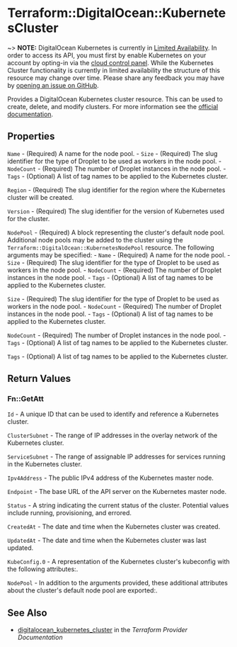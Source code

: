 # Terraform::DigitalOcean::KubernetesCluster

~> **NOTE:** DigitalOcean Kubernetes is currently in [Limited Availability](https://www.digitalocean.com/docs/platform/product-lifecycle/). In order to access its API, you must first by enable Kubernetes on your account by opting-in via the [cloud control panel](https://cloud.digitalocean.com/kubernetes/clusters). While the Kubernetes Cluster functionality is currently in limited availability the structure of this resource may change over time. Please share any feedback you may have by [opening an issue on GitHub](https://github.com/terraform-providers/terraform-provider-digitalocean/issues).

Provides a DigitalOcean Kubernetes cluster resource. This can be used to create, delete, and modify clusters. For more information see the [official documentation](https://www.digitalocean.com/docs/kubernetes/).

## Properties

`Name` - (Required) A name for the node pool. - `Size` - (Required) The slug identifier for the type of Droplet to be used as workers in the node pool. - `NodeCount` - (Required) The number of Droplet instances in the node pool. - `Tags` - (Optional) A list of tag names to be applied to the Kubernetes cluster.

`Region` - (Required) The slug identifier for the region where the Kubernetes cluster will be created.

`Version` - (Required) The slug identifier for the version of Kubernetes used for the cluster.

`NodePool` - (Required) A block representing the cluster's default node pool. Additional node pools may be added to the cluster using the `Terraform::DigitalOcean::KubernetesNodePool` resource. The following arguments may be specified: - `Name` - (Required) A name for the node pool. - `Size` - (Required) The slug identifier for the type of Droplet to be used as workers in the node pool. - `NodeCount` - (Required) The number of Droplet instances in the node pool. - `Tags` - (Optional) A list of tag names to be applied to the Kubernetes cluster.

`Size` - (Required) The slug identifier for the type of Droplet to be used as workers in the node pool. - `NodeCount` - (Required) The number of Droplet instances in the node pool. - `Tags` - (Optional) A list of tag names to be applied to the Kubernetes cluster.

`NodeCount` - (Required) The number of Droplet instances in the node pool. - `Tags` - (Optional) A list of tag names to be applied to the Kubernetes cluster.

`Tags` - (Optional) A list of tag names to be applied to the Kubernetes cluster.


## Return Values

### Fn::GetAtt

`Id` - A unique ID that can be used to identify and reference a Kubernetes cluster.

`ClusterSubnet` - The range of IP addresses in the overlay network of the Kubernetes cluster.

`ServiceSubnet` - The range of assignable IP addresses for services running in the Kubernetes cluster.

`Ipv4Address` - The public IPv4 address of the Kubernetes master node.

`Endpoint` - The base URL of the API server on the Kubernetes master node.

`Status` -  A string indicating the current status of the cluster. Potential values include running, provisioning, and errored.

`CreatedAt` - The date and time when the Kubernetes cluster was created.

`UpdatedAt` - The date and time when the Kubernetes cluster was last updated.

`KubeConfig.0` - A representation of the Kubernetes cluster's kubeconfig with the following attributes:.

`NodePool` - In addition to the arguments provided, these additional attributes about the cluster's default node pool are exported:.

## See Also

* [digitalocean_kubernetes_cluster](https://www.terraform.io/docs/providers/digitalocean/r/kubernetes_cluster.html) in the _Terraform Provider Documentation_